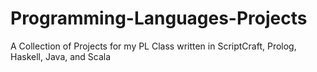 # Programming-Languages-Projects
A Collection of Projects for my PL Class written in ScriptCraft, Prolog, Haskell, Java, and Scala
